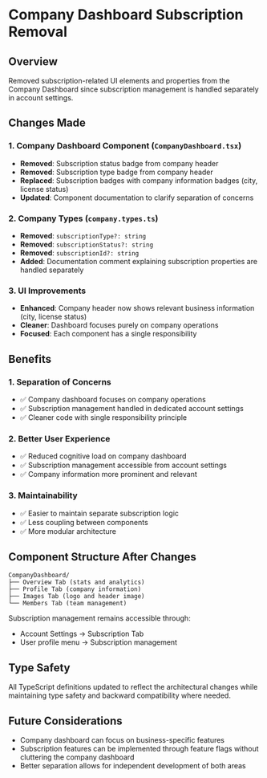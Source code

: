 # Company Dashboard Subscription Removal

## Overview

Removed subscription-related UI elements and properties from the Company Dashboard since subscription management is handled separately in account settings.

## Changes Made

### 1. Company Dashboard Component (`CompanyDashboard.tsx`)

- **Removed**: Subscription status badge from company header
- **Removed**: Subscription type badge from company header
- **Replaced**: Subscription badges with company information badges (city, license status)
- **Updated**: Component documentation to clarify separation of concerns

### 2. Company Types (`company.types.ts`)

- **Removed**: `subscriptionType?: string`
- **Removed**: `subscriptionStatus?: string`
- **Removed**: `subscriptionId?: string`
- **Added**: Documentation comment explaining subscription properties are handled separately

### 3. UI Improvements

- **Enhanced**: Company header now shows relevant business information (city, license status)
- **Cleaner**: Dashboard focuses purely on company operations
- **Focused**: Each component has a single responsibility

## Benefits

### 1. Separation of Concerns

- ✅ Company dashboard focuses on company operations
- ✅ Subscription management handled in dedicated account settings
- ✅ Cleaner code with single responsibility principle

### 2. Better User Experience

- ✅ Reduced cognitive load on company dashboard
- ✅ Subscription management accessible from account settings
- ✅ Company information more prominent and relevant

### 3. Maintainability

- ✅ Easier to maintain separate subscription logic
- ✅ Less coupling between components
- ✅ More modular architecture

## Component Structure After Changes

```
CompanyDashboard/
├── Overview Tab (stats and analytics)
├── Profile Tab (company information)
├── Images Tab (logo and header image)
└── Members Tab (team management)
```

Subscription management remains accessible through:

- Account Settings → Subscription Tab
- User profile menu → Subscription management

## Type Safety

All TypeScript definitions updated to reflect the architectural changes while maintaining type safety and backward compatibility where needed.

## Future Considerations

- Company dashboard can focus on business-specific features
- Subscription features can be implemented through feature flags without cluttering the company dashboard
- Better separation allows for independent development of both areas
